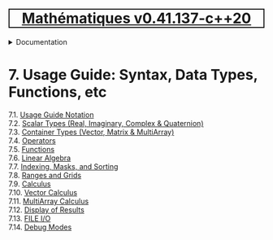 [<h1 style='border: 2px solid; text-align: center'>Mathématiques v0.41.137-c++20</h1>](../../README.md)

<details>

<summary>Documentation</summary>

# [Chapter  Documentation](../README.md)<br>
Chapter 1. [License](../license/README.md)<br>
Chapter 2. [About](../about/README.md)<br>
Chapter 3. [Status, Planned Work & Release Notes](../status-release/README.md)<br>
Chapter 4. [Introduction with Examples](../intro/README.md)<br>
Chapter 5. [Installation](../installation/README.md)<br>
Chapter 6. [Your First Mathématiques Project](../first-project/README.md)<br>
Chapter 7. _Usage Guide: Syntax, Data Types, Functions, etc_ <br>
Chapter 8. [Benchmarks](../benchmarks/README.md)<br>
Chapter 9. [Tests](../test/README.md)<br>
Chapter 10. [Developer Guide: Modifying and Extending Mathématiques](../developer-guide/README.md)<br>


</details>



# 7. Usage Guide: Syntax, Data Types, Functions, etc

7.1. [Usage Guide Notation](notation/README.md)<br>
7.2. [Scalar Types (Real, Imaginary, Complex & Quaternion)](numbers/README.md)<br>
7.3. [Container Types (Vector, Matrix & MultiArray)](multiarrays/README.md)<br>
7.4. [Operators](operators/README.md)<br>
7.5. [Functions](functions/README.md)<br>
7.6. [Linear Algebra](linear-algebra/README.md)<br>
7.7. [Indexing, Masks, and Sorting](indexing-sorting/README.md)<br>
7.8. [Ranges and Grids](ranges-grids/README.md)<br>
7.9. [Calculus](calculus/README.md)<br>
7.10. [Vector Calculus](vector-calculus/README.md)<br>
7.11. [MultiArray Calculus](tensor-calculus/README.md)<br>
7.12. [Display of Results](display/README.md)<br>
7.13. [FILE I/O](file-io/README.md)<br>
7.14. [Debug Modes](debug/README.md)<br>
